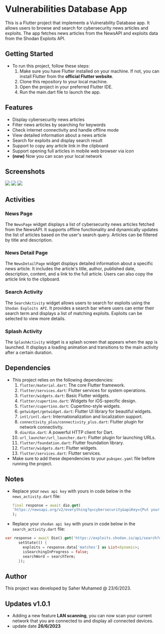 # Vulnerabilities Database App 
This is a Flutter project that implements a Vulnerability Database app. It allows users to browse and search for cybersecurity news articles and exploits. The app fetches news articles from the NewsAPI and exploits data from the Shodan Exploits API.

## Getting Started
- To run this project, follow these steps:
  1. Make sure you have Flutter installed on your machine. If not, you can install Flutter from the **official Flutter website**.
  2. Clone this repository to your local machine.
  3. Open the project in your preferred Flutter IDE.
  4. Run the main.dart file to launch the app.

## Features
- Display cybersecurity news articles
- Filter news articles by searching for keywords
- Check internet connectivity and handle offline mode
- View detailed information about a news article
- Search for exploits and display search result
- Support to copy any article link in the clipboard
- Support opening full articles in mobile web browser via icon
- **(new)** Now you can scan your local network

## Screenshots
![](screenshots/1687737964196.jpg)
![](screenshots/1687737993963.jpg)
![](screenshots/1687738025674.jpg)

## Activities
### News Page
The `NewsPage` widget displays a list of cybersecurity news articles fetched from the NewsAPI. It supports offline functionality and dynamically updates the list of articles based on the user's search query. Articles can be filtered by title and description.

### News Detail Page
The `NewsDetailPage` widget displays detailed information about a specific news article. It includes the article's title, author, published date, description, content, and a link to the full article. Users can also copy the article link to the clipboard.

### Search Activity
The `SearchActivity` widget allows users to search for exploits using the `Shodan Exploits API`. It provides a search bar where users can enter their search term and displays a list of matching exploits. Exploits can be selected to view more details.

### Splash Activity
The `SplashActivity` widget is a splash screen that appears when the app is launched. It displays a loading animation and transitions to the main activity after a certain duration.

## Dependencies
- This project relies on the following dependencies:
  1. `flutter/material.dart`: The core Flutter framework.
  2. `flutter/services.dart`: Flutter services for system operations.
  3. `flutter/widgets.dart`: Basic Flutter widgets.
  4. `flutter/cupertino.dart`: Widgets for iOS-specific design.
  5. `flutter/cupertino.dart`: Cupertino-style widgets.
  6. `getwidget/getwidget.dart`: Flutter UI library for beautiful widgets.
  7. `intl/intl.dart`: Internationalization and localization support.
  8. `connectivity_plus/connectivity_plus.dart`: Flutter plugin for network connectivity.
  9. `dio/dio.dart`: A powerful HTTP client for Dart.
  10. `url_launcher/url_launcher.dart`: Flutter plugin for launching URLs.
  11. `flutter/foundation.dart`: Flutter foundation library.
  12. `flutter/widgets.dart`: Flutter widgets.
  13. `flutter/services.dart`: Flutter services.
- Make sure to add these dependencies to your `pubspec.yaml` file before running the project.

## Notes
- Replace your `news api key` with yours in code below in the `news_activity.dart` file:
  ```dart
  final response = await dio.get(
  'https://newsapi.org/v2/everything?q=cybersecurity&apiKey={Put your news api key here}',
  );
  ```
- Replace your `shodan api key` with yours in code below in the `search_activity.dart` file:
```dart
var response = await Dio().get('https://exploits.shodan.io/api/search?query=$searchTerm&key={Put your shodan api key here}');
      setState(() {
        exploits = response.data['matches'] as List<dynamic>;
        isSearchingInProgress = false;
        searchWord = searchTerm;
      });
```

## Author
This project was developed by Saher Muhamed @ 23/6/2023.

## Updates v1.0.1
- Adding a new feature **LAN scanning**, you can now scan your current network that you are connected to and display all connected devices.
- update date **26/6/2023**
